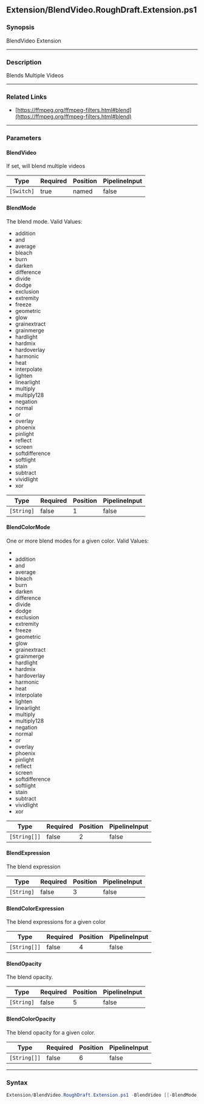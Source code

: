Extension/BlendVideo.RoughDraft.Extension.ps1
---------------------------------------------

### Synopsis
BlendVideo Extension

---

### Description

Blends Multiple Videos

---

### Related Links
* [https://ffmpeg.org/ffmpeg-filters.html#blend](https://ffmpeg.org/ffmpeg-filters.html#blend)

---

### Parameters
#### **BlendVideo**
If set, will blend multiple videos

|Type      |Required|Position|PipelineInput|
|----------|--------|--------|-------------|
|`[Switch]`|true    |named   |false        |

#### **BlendMode**
The blend mode.
Valid Values:

* addition
* and
* average
* bleach
* burn
* darken
* difference
* divide
* dodge
* exclusion
* extremity
* freeze
* geometric
* glow
* grainextract
* grainmerge
* hardlight
* hardmix
* hardoverlay
* harmonic
* heat
* interpolate
* lighten
* linearlight
* multiply
* multiply128
* negation
* normal
* or
* overlay
* phoenix
* pinlight
* reflect
* screen
* softdifference
* softlight
* stain
* subtract
* vividlight
* xor

|Type      |Required|Position|PipelineInput|
|----------|--------|--------|-------------|
|`[String]`|false   |1       |false        |

#### **BlendColorMode**
One or more blend modes for a given color.
Valid Values:

* 
* addition
* and
* average
* bleach
* burn
* darken
* difference
* divide
* dodge
* exclusion
* extremity
* freeze
* geometric
* glow
* grainextract
* grainmerge
* hardlight
* hardmix
* hardoverlay
* harmonic
* heat
* interpolate
* lighten
* linearlight
* multiply
* multiply128
* negation
* normal
* or
* overlay
* phoenix
* pinlight
* reflect
* screen
* softdifference
* softlight
* stain
* subtract
* vividlight
* xor

|Type        |Required|Position|PipelineInput|
|------------|--------|--------|-------------|
|`[String[]]`|false   |2       |false        |

#### **BlendExpression**
The blend expression

|Type      |Required|Position|PipelineInput|
|----------|--------|--------|-------------|
|`[String]`|false   |3       |false        |

#### **BlendColorExpression**
The blend expressions for a given color

|Type        |Required|Position|PipelineInput|
|------------|--------|--------|-------------|
|`[String[]]`|false   |4       |false        |

#### **BlendOpacity**
The blend opacity.

|Type      |Required|Position|PipelineInput|
|----------|--------|--------|-------------|
|`[String]`|false   |5       |false        |

#### **BlendColorOpacity**
The blend opacity for a given color.

|Type        |Required|Position|PipelineInput|
|------------|--------|--------|-------------|
|`[String[]]`|false   |6       |false        |

---

### Syntax
```PowerShell
Extension/BlendVideo.RoughDraft.Extension.ps1 -BlendVideo [[-BlendMode] <String>] [[-BlendColorMode] <String[]>] [[-BlendExpression] <String>] [[-BlendColorExpression] <String[]>] [[-BlendOpacity] <String>] [[-BlendColorOpacity] <String[]>] [<CommonParameters>]
```
